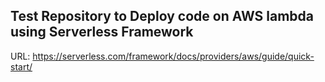 ## Test Repository to Deploy code on AWS lambda using Serverless Framework

URL: https://serverless.com/framework/docs/providers/aws/guide/quick-start/
